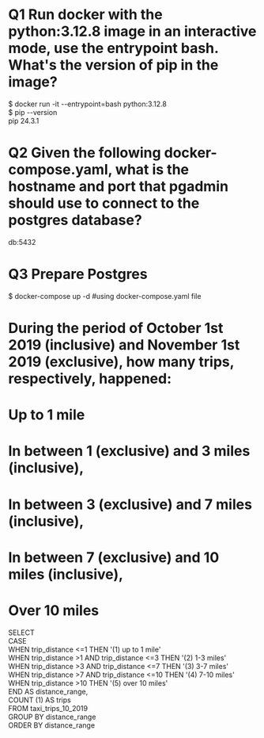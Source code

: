 # Q1 Run docker with the python:3.12.8 image in an interactive mode, use the entrypoint bash. What's the version of pip in the image?

$ docker run -it --entrypoint=bash python:3.12.8 \
$ pip --version \
pip 24.3.1 

# Q2 Given the following docker-compose.yaml, what is the hostname and port that pgadmin should use to connect to the postgres database?

db:5432

# Q3 Prepare Postgres
$ docker-compose up -d #using docker-compose.yaml file
# During the period of October 1st 2019 (inclusive) and November 1st 2019 (exclusive), how many trips, respectively, happened:
# Up to 1 mile 
# In between 1 (exclusive) and 3 miles (inclusive),
# In between 3 (exclusive) and 7 miles (inclusive),
# In between 7 (exclusive) and 10 miles (inclusive),
# Over 10 miles
SELECT \
	CASE \
		WHEN trip_distance <=1 THEN '(1) up to 1 mile' \
		WHEN trip_distance >1 AND trip_distance <=3 THEN '(2) 1-3 miles' \
		WHEN trip_distance >3 AND trip_distance <=7 THEN '(3) 3-7 miles' \
		WHEN trip_distance >7 AND trip_distance <=10 THEN '(4) 7-10 miles' \
		WHEN trip_distance >10 THEN '(5) over 10 miles' \
	END AS distance_range, \
	COUNT (1) AS trips \
FROM taxi_trips_10_2019 \
GROUP BY distance_range \
ORDER BY distance_range
